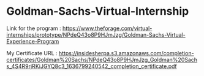 # Goldman-Sachs-Virtual-Internship

Link for the program : https://www.theforage.com/virtual-internships/prototype/NPdeQ43o8P9HJmJzg/Goldman-Sachs-Virtual-Experience-Program

My Certificate URL : https://insidesherpa.s3.amazonaws.com/completion-certificates/Goldman%20Sachs/NPdeQ43o8P9HJmJzg_Goldman%20Sachs_4S4R9rjRKiJGYQ8c3_1636799240542_completion_certificate.pdf



